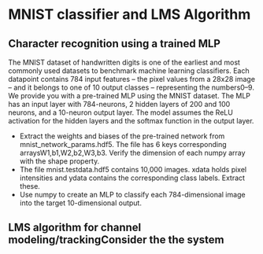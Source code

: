 # MNIST classifier and LMS Algorithm

## Character recognition using a trained MLP

The MNIST dataset of handwritten digits is one of the earliest and most commonly used datasets to benchmark machine learning classifiers.  Each datapoint contains 784 input features – the pixel values from a 28x28 image – and it belongs to one of 10 output classes – representing the numbers0–9.  We provide you with a pre-trained MLP using the MNIST dataset. The MLP has an input layer with 784-neurons, 2 hidden layers of 200 and 100 neurons, and a 10-neuron output layer.  The model assumes the ReLU activation for the hidden layers and the softmax function in the output layer.

-   Extract the weights and biases of the pre-trained network from mnist_network_params.hdf5. The file has 6 keys corresponding arraysW1,b1,W2,b2,W3,b3. Verify the dimension of each numpy array with the shape property.
-   The file mnist.testdata.hdf5 contains 10,000 images. xdata holds pixel intensities and ydata contains the corresponding class labels. Extract these.
-   Use numpy to create an MLP to classify each 784-dimensional image into the target 10-dimensional output.

## LMS algorithm for channel modeling/trackingConsider the the system